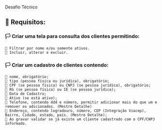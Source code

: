 Desafio Técnico

## 🚀 Requisitos:

### 🏳️ Criar uma tela para consulta dos clientes permitindo:
    📌 Filtrar por nome e/ou somente ativos.
    📌 Incluir, alterar e excluir.

### 🏳️ Criar um cadastro de clientes contendo:
    📌 nome, obrigatório;
    📌 tipo (pessoa física ou jurídica), obrigatório;
    📌 CPF (se pessoa física) ou CNPJ (se pessoa jurídica), obrigatório;
    📌 RG (se pessoa física) ou IE (se pessoa jurídica);
    📌 Data de Cadastro;
    📌 Ativo (se está ativo);    
    📌 Telefone, contendo ddd e número, permitir adicionar mais do que um e remover os adicionados. (Mestre Detalhe)
    📌 Endereço, contendo logradouro, número, CEP (Integração Viacep), Bairro, Cidade, estado, país. (Mestre Detalhe);
    📌 Ao gravar validar se já existe um cliente cadastrado com o CPF/CNPJ informado.

